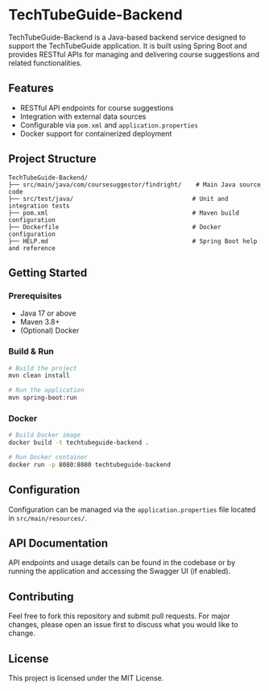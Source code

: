 # TechTubeGuide-Backend

TechTubeGuide-Backend is a Java-based backend service designed to support the TechTubeGuide application. It is built using Spring Boot and provides RESTful APIs for managing and delivering course suggestions and related functionalities.

## Features
- RESTful API endpoints for course suggestions
- Integration with external data sources
- Configurable via `pom.xml` and `application.properties`
- Docker support for containerized deployment

## Project Structure
```
TechTubeGuide-Backend/
├── src/main/java/com/coursesuggestor/findright/    # Main Java source code
├── src/test/java/                                 # Unit and integration tests
├── pom.xml                                        # Maven build configuration
├── Dockerfile                                     # Docker configuration
├── HELP.md                                        # Spring Boot help and reference
```

## Getting Started
### Prerequisites
- Java 17 or above
- Maven 3.8+
- (Optional) Docker

### Build & Run
```sh
# Build the project
mvn clean install

# Run the application
mvn spring-boot:run
```

### Docker
```sh
# Build Docker image
docker build -t techtubeguide-backend .

# Run Docker container
docker run -p 8080:8080 techtubeguide-backend
```

## Configuration
Configuration can be managed via the `application.properties` file located in `src/main/resources/`.

## API Documentation
API endpoints and usage details can be found in the codebase or by running the application and accessing the Swagger UI (if enabled).

## Contributing
Feel free to fork this repository and submit pull requests. For major changes, please open an issue first to discuss what you would like to change.

## License
This project is licensed under the MIT License.
